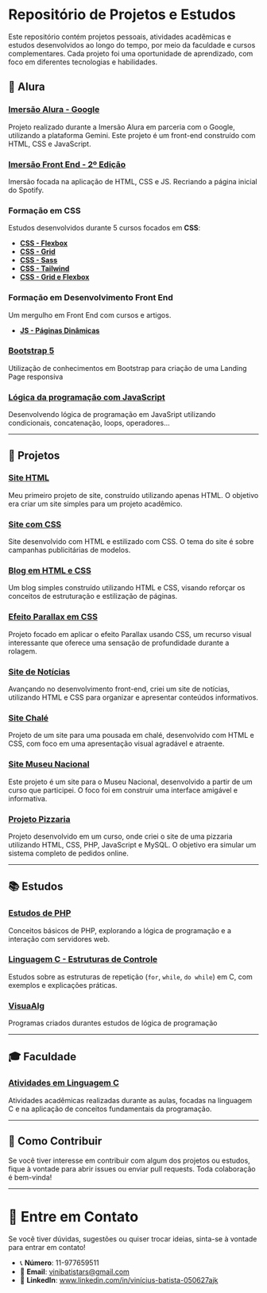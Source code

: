 # Repositório de Projetos e Estudos

Este repositório contém projetos pessoais, atividades acadêmicas e estudos desenvolvidos ao longo do tempo, por meio da faculdade e cursos complementares. Cada projeto foi uma oportunidade de aprendizado, com foco em diferentes tecnologias e habilidades.

## 🌊 **Alura**

### [Imersão Alura - Google](https://github.com/AJK-Vinicius/Vin-ProjetosAjk/tree/imersao_alura_google/project_imersao_alura_google)
Projeto realizado durante a Imersão Alura em parceria com o Google, utilizando a plataforma Gemini. Este projeto é um front-end construído com HTML, CSS e JavaScript.

### [Imersão Front End - 2º Edição](https://github.com/AJK-Vinicius/Vin-ProjetosAjk/tree/Imers%C3%A3o_Front_End_2%C2%BA_Edi%C3%A7%C3%A3o/Imers%C3%A3o_Front_End_2%C2%BA_Edi%C3%A7%C3%A3o/spotify)
Imersão focada na aplicação de HTML, CSS e JS. Recriando a página inicial do Spotify. 

### Formação em CSS
Estudos desenvolvidos durante 5 cursos focados em **CSS**:

- [**CSS - Flexbox**](https://github.com/AJK-Vinicius/Vin-ProjetosAjk/tree/CSS_Flex/Css_Flexbox_Layouts/aluraplay-projeto-base)
- [**CSS - Grid**](https://github.com/AJK-Vinicius/Vin-ProjetosAjk/tree/CSS_Grid/Css_Grid_Layouts/Css_Grid_Layouts/Css_Grid_Layouts)
- [**CSS - Sass**](https://github.com/AJK-Vinicius/Vin-ProjetosAjk/tree/CSS_Sass/Css_Sass)
- [**CSS - Tailwind**](https://github.com/AJK-Vinicius/Vin-ProjetosAjk/tree/CSS_Tailwind/Css_Tailwind/Tailwind)
- [**CSS - Grid e Flexbox**](https://github.com/AJK-Vinicius/Vin-ProjetosAjk/tree/CSS_Flex_Grid/Css_Grid_Flexbox)

### Formação em Desenvolvimento Front End
Um mergulho em Front End com cursos e artigos.

- [**JS - Páginas Dinâmicas**](https://github.com/AJK-Vinicius/Vin-ProjetosAjk/tree/JS_Dinamico/js_p%C3%A1ginas_din%C3%A2micas)

### [Bootstrap 5](https://github.com/AJK-Vinicius/Vin-ProjetosAjk/tree/Bootstrap_5/Bootstrap_5)
Utilização de conhecimentos em Bootstrap para criação de uma Landing Page responsiva 

### [Lógica da programação com JavaScript](https://github.com/AJK-Vinicius/Vin-ProjetosAjk/tree/Logica_Programacao_JS/L%C3%B3gica_programa%C3%A7%C3%A3o_JS)
Desenvolvendo lógica de programação em JavaSript utilizando condicionais, concatenação, loops, operadores...

---

## 📂 **Projetos**

### [Site HTML](https://github.com/AJK-Vinicius/Vin-ProjetosAjk/tree/Site_HTML/Site_HTML) 
Meu primeiro projeto de site, construído utilizando apenas HTML. O objetivo era criar um site simples para um projeto acadêmico.

### [Site com CSS](https://github.com/AJK-Vinicius/Vin-ProjetosAjk/tree/Site_CSS/Site_CSS_Modelo)
Site desenvolvido com HTML e estilizado com CSS. O tema do site é sobre campanhas publicitárias de modelos.

### [Blog em HTML e CSS](https://github.com/AJK-Vinicius/Vin-ProjetosAjk/tree/Projeto_Blog_HTML_CSS/Projeto_Blog_CSS_Html)
Um blog simples construído utilizando HTML e CSS, visando reforçar os conceitos de estruturação e estilização de páginas.

### [Efeito Parallax em CSS](https://github.com/AJK-Vinicius/Vin-ProjetosAjk/tree/CSS_Parallax/CSS_PARALLAX)
Projeto focado em aplicar o efeito Parallax usando CSS, um recurso visual interessante que oferece uma sensação de profundidade durante a rolagem.

### [Site de Notícias](https://github.com/AJK-Vinicius/Vin-ProjetosAjk/tree/Site_Noticias/Projeto_Site_Not%C3%ADcias)
Avançando no desenvolvimento front-end, criei um site de notícias, utilizando HTML e CSS para organizar e apresentar conteúdos informativos.

### [Site Chalé](https://github.com/AJK-Vinicius/Vin-ProjetosAjk/tree/Site_Chal%C3%A9/Projeto_Chal%C3%A9)
Projeto de um site para uma pousada em chalé, desenvolvido com HTML e CSS, com foco em uma apresentação visual agradável e atraente.

### [Site Museu Nacional](https://github.com/AJK-Vinicius/Vin-ProjetosAjk/tree/Projeto_Museu_Nacional/Projeto_Museu_Nacional)
Este projeto é um site para o Museu Nacional, desenvolvido a partir de um curso que participei. O foco foi em construir uma interface amigável e informativa.

### [Projeto Pizzaria](https://github.com/AJK-Vinicius/Vin-ProjetosAjk/tree/Projeto_Pizzaria/Projeto_Pizzaria)
Projeto desenvolvido em um curso, onde criei o site de uma pizzaria utilizando HTML, CSS, PHP, JavaScript e MySQL. O objetivo era simular um sistema completo de pedidos online.

---

## 📚 **Estudos**

### [Estudos de PHP](https://github.com/AJK-Vinicius/Vin-ProjetosAjk/tree/Estudos_PHP/Estudos_PHP)
Conceitos básicos de PHP, explorando a lógica de programação e a interação com servidores web.

### [Linguagem C - Estruturas de Controle](https://github.com/AJK-Vinicius/Vin-ProjetosAjk/tree/Linguagem_C/Linguagem_C_FOR_WHILE_DOWHILE)
Estudos sobre as estruturas de repetição (`for`, `while`, `do while`) em C, com exemplos e explicações práticas.

### [VisuaAlg](https://github.com/AJK-Vinicius/Vin-ProjetosAjk/tree/VisuAlg_programas/VisuAlg_programas)
Programas criados durantes estudos de lógica de programação

---

## 🎓 **Faculdade**

### [Atividades em Linguagem C](https://github.com/AJK-Vinicius/Vin-ProjetosAjk/tree/Ativ_Linguagem_C/Ativ_Linguagem_C)
Atividades acadêmicas realizadas durante as aulas, focadas na linguagem C e na aplicação de conceitos fundamentais da programação.

---

## 🚀 **Como Contribuir**

Se você tiver interesse em contribuir com algum dos projetos ou estudos, fique à vontade para abrir issues ou enviar pull requests. Toda colaboração é bem-vinda!

---

# 📨 Entre em Contato

Se você tiver dúvidas, sugestões ou quiser trocar ideias, sinta-se à vontade para entrar em contato!

- 📞 **Número**: 11-977659511
- 📧 **Email**: vinibatistars@gmail.com
- 💼 **LinkedIn**: www.linkedin.com/in/vinícius-batista-050627ajk
